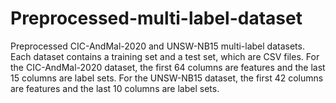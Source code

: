 # Preprocessed-multi-label-dataset
Preprocessed CIC-AndMal-2020 and UNSW-NB15 multi-label datasets.
Each dataset contains a training set and a test set, which are CSV files.
For the CIC-AndMal-2020 dataset, the first 64 columns are features and the last 15 columns are label sets.
For the UNSW-NB15 dataset, the first 42 columns are features and the last 10 columns are label sets.
